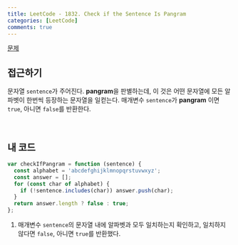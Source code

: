 ```yaml
---
title: LeetCode - 1832. Check if the Sentence Is Pangram
categories: [LeetCode]
comments: true
---
```


[문제](https://leetcode.com/problems/check-if-the-sentence-is-pangram/)

## 접근하기

문자열 `sentence`가 주어진다. **pangram**을 판별하는데, 이 것은 어떤 문자열에 모든 알파벳이 한번씩 등장하는 문자열을 일컫는다. 매개변수 `sentence`가 **pangram** 이면 `true`, 아니면 `false`를 반환한다.

<br>

## 내 코드

```js
var checkIfPangram = function (sentence) {
  const alphabet = 'abcdefghijklmnopqrstuvwxyz';
  const answer = [];
  for (const char of alphabet) {
    if (!sentence.includes(char)) answer.push(char);
  }
  return answer.length ? false : true;
};
```

1. 매개변수 `sentence`의 문자열 내에 알파벳과 모두 일치하는지 확인하고, 일치하지 않다면 `false`, 아니면 `true`를 반환했다.
